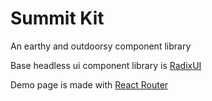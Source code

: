 # Summit Kit

An earthy and outdoorsy component library

Base headless ui component library is
[RadixUI](https://www.radix-ui.com/primitives/docs/overview/getting-started)

Demo page is made with [React Router](https://reactrouter.com/home)
